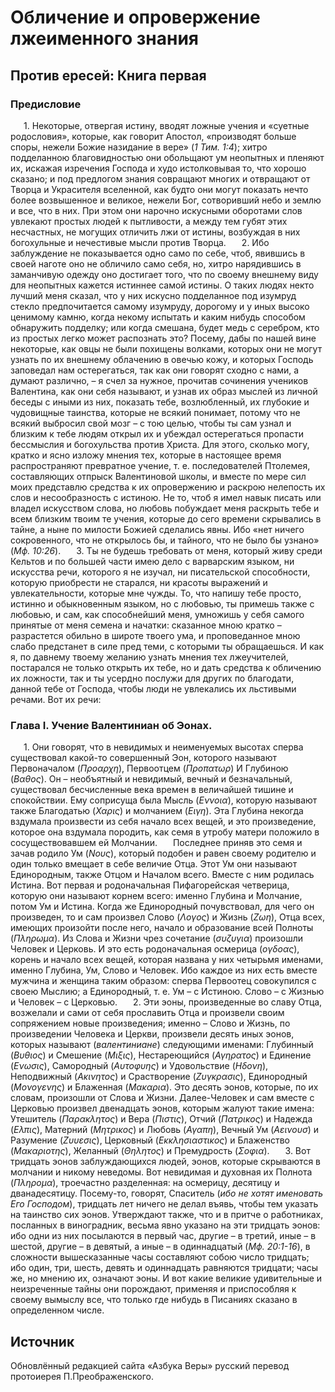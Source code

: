 # Обличение и опровержение лжеименного знания 
## Против ересей: Книга первая 

### Предисловие

   1. Некоторые, отвергая истину, вводят ложные учения и «суетные родословия», которые, как говорит Апостол, «производят больше споры, нежели Божие назидание в вере» (*1 Тим. 1:4*); хитро подделанною благовидностью они обольщают ум неопытных и пленяют их, искажая изречения Господа и худо истолковывая то, что хорошо сказано; и под предлогом знания совращают многих и отвращают от Творца и Украсителя вселенной, как будто они могут показать нечто более возвышенное и великое, нежели Бог, сотворивший небо и землю и все, что в них. При этом они нарочно искусными оборотами слов увлекают простых людей к пытливости, а между тем губят этих несчастных, не могущих отличить лжи от истины, возбуждая в них богохульные и нечестивые мысли против Творца.
   2. Ибо заблуждение не показывается одно само по себе, чтоб, явившись в своей наготе оно не обличило само себя, но, хитро нарядившись в заманчивую одежду оно достигает того, что по своему внешнему виду для неопытных кажется истиннее самой истины. О таких людях некто лучший меня сказал, что у них искусно подделанное под изумруд стекло предпочитается самому изумруду, дорогому и у иных высоко ценимому камню, когда некому испытать и каким нибудь способом обнаружить подделку; или когда смешана, будет медь с серебром, кто из простых легко может распознать это? Посему, дабы по нашей вине некоторые, как овцы не были похищены волками, которых они не могут узнать по их внешнему облачению в овечью кожу, и которых Господь заповедал нам остерегаться, так как они говорят сходно с нами, а думают различно, – я счел за нужное, прочитав сочинения учеников Валентина, как они себя называют, и узнав их образ мыслей из личной беседы с иными из них, показать тебе, возлюбленный, их глубокие и чудовищные таинства, которые не всякий понимает, потому что не всякий выбросил свой мозг – с тою целью, чтобы ты сам узнал и близким к тебе людям открыл их и убеждал остерегаться пропасти бессмыслия и богохульства против Христа. Для этого, сколько могу, кратко и ясно изложу мнения тех, которые в настоящее время распространяют превратное учение, т. е. последователей Птолемея, составляющих отпрыск Валентиновой школы, и вместе по мере сил моих представлю средства к их опровержению и раскрою нелепость их слов и несообразность с истиною. Не то, чтоб я имел навык писать или владел искусством слова, но любовь побуждает меня раскрыть тебе и всем близким твоим те учения, которые до сего времени скрывались в тайне, а ныне по милости Божией сделались явны. Ибо «нет ничего сокровенного, что не открылось бы, и тайного, что не было бы узнано» (*Мф. 10:26*).
   3. Ты не будешь требовать от меня, который живу среди Кельтов и по большей части имею дело с варварским языком, ни искусства речи, которого я не изучал, ни писательской способности, которую приобрести не старался, ни красоты выражений и увлекательности, которые мне чужды. То, что напишу тебе просто, истинно и обыкновенным языком, но с любовью, ты примешь также с любовью, и сам, как способнейший меня, умножишь у себя самого принятые от меня семена и начатки: сказанное мною кратко – разрастется обильно в широте твоего ума, и проповеданное мною слабо предстанет в силе пред теми, с которыми ты обращаешься. И как я, по давнему твоему желанию узнать мнения тех лжеучителей, постарался не только открыть их тебе, но и дать средства к обличению их ложности, так и ты усердно послужи для других по благодати, данной тебе от Господа, чтобы люди не увлекались их льстивыми речами. Вот их речи:

### Глава I. Учение Валентиниан об Эонах.

   1. Они говорят, что в невидимых и неименуемых высотах сперва существовал какой-то совершенный Эон, которого называют Первоначалом (*Προαρχη*), Первоотцем (*Προπατωρ*) И Глубиною (*Βαθος*). Он – необъятный и невидимый, вечный и безначальный, существовал бесчисленные века времен в величайшей тишине и спокойствии. Ему соприсуща была Мысль (*Εννοια*), которую называют также Благодатью (*Χαρις*) и молчанием (*Ειγη*). Эта Глубина некогда вздумала произвести из себя начало всех вещей, и это произведение, которое она вздумала породить, как семя в утробу матери положило в сосуществовавшем ей Молчании.
   Последнее приняв это семя и зачав родило Ум (*Νους*), который подобен и равен своему родителю и один только вмещает в себе величие Отца. Этот Ум они называют Единородным, также Отцом и Началом всего. Вместе с ним родилась Истина. Вот первая и родоначальная Пифагорейская четверица, которую они называют корнем всего: именно Глубина и Молчание, потом Ум и Истина. Когда же Единородный почувствовал, для чего он произведен, то и сам произвел Слово (*Λογος*) и Жизнь (*Ζωη*), Отца всех, имеющих произойти после него, начало и образование всей Полноты (*Πληρωμα*). Из Слова и Жизни чрез сочетание (*συζυγια*) произошли Человек и Церковь. И это есть родоначальная осмерица (*ογδοας*), корень и начало всех вещей, которая названа у них четырьмя именами, именно Глубина, Ум, Слово и Человек. Ибо каждое из них есть вместе мужчина и женщина таким образом: сперва Первоотец совокупился с своею Мыслию; а Единородный, т. е. Ум – с Истиною. Слово – с Жизнью и Человек – с Церковью.
   2. Эти эоны, произведенные во славу Отца, возжелали и сами от себя прославить Отца и произвели своим сопряжением новые произведения; именно – Слово и Жизнь, по произведении Человека и Церкви, произвели десять иных эонов, которых называют (*валентиниане*) следующими именами: Глубинный (*Βυθιος*) и Смешение (*Μιξις*), Нестареющийся (*Αγηρατος*) и Единение (*Ενωσις*), Самородный (*Αυτοφυης*) и Удовольствие (*Ηδονη*), Неподвижный (*Ακινητος*) и Срастворение (*Ζυγκρασις*), Единородный (*Μονογενης*) и Блаженная (*Μακαρια*). Это десять эонов, которые, по их словам, произошли от Слова и Жизни. Далее-Человек и сам вместе с Церковью произвел двенадцать эонов, которым жалуют такие имена: Утешитель (*Παρακλητος*) и Вера (*Πιστις*), Отчий (*Πατρικος*) и Надежда (*Ελπις*), Матерний (*Μητρικος*) и Любовь (*Αγαπη*), Вечный Ум (*Αεινουσ*) и Разумение (*Ζυυεσις*), Церковный (*Εκκλησιαστικος*) и Блаженство (*Μακαριοτης*), Желанный (*Θηλητος*) и Премудрость (*Σοφια*).
   3. Вот тридцать эонов заблуждающихся людей, эонов, которые скрываются в молчании и никому неведомы. Вот невидимая и духовная их Полнота (*Πληρομα*), троечастно разделенная: на осмерицу, десятицу и дванадесятицу. Посему-то, говорят, Спаситель (*ибо не хотят именовать Его Господом*), тридцать лет ничего не делал въявь, чтобы тем указать на таинство сих эонов. Утверждают также, что и в притче о работниках, посланных в виноградник, весьма явно указано на эти тридцать эонов: ибо одни из них посылаются в первый час, другие – в третий, иные – в шестой, другие – в девятый, а иные – в одиннадцатый (*Мф. 20:1-16*), в сложности вышесказанные часы составляют собою число тридцать; ибо один, три, шесть, девять и одиннадцать равняются тридцати; часы же, но мнению их, означают эоны. И вот какие великие удивительные и неизреченные тайны они порождают, применяя и приспособляя к своему вымыслу все, что только где нибудь в Писаниях сказано в определенном числе.

## Источник

Обновлённый редакцией сайта «Азбука Веры» русский перевод протоиерея П.Преображенского.
